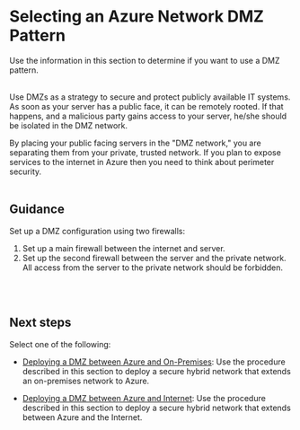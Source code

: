 # Selecting an Azure Network DMZ Pattern
Use the information in this section to determine if you want to use a DMZ pattern. 
<br />
<br />

Use DMZs as a strategy to secure and protect publicly available IT systems. As soon as your server has a public face, it can be remotely rooted. If that happens, and a malicious party gains access to your server, he/she should be isolated in the DMZ network.

By placing your public facing servers in the "DMZ network," you are separating them from your private, trusted network. If you plan to expose services to the internet in Azure then you need to think about perimeter security. 
<br />
<br />

## Guidance
Set up a DMZ configuration using two firewalls:
 
1. Set up a main firewall between the internet and  server.  
2. Set up the second firewall between the server and the private network. All access from the server to the private network should be forbidden. 
<br />
<br />

## Next steps
Select one of the following:
- [Deploying a DMZ between Azure and On-Premises](3.4.1-Deploying-a-DMZ-between-Azure-and-On-Premises.md):  Use the procedure described in this section to deploy a secure hybrid network that extends an on-premises network to Azure.
	
- [Deploying a DMZ between Azure and Internet](3.4.2-Deploying-a-DMZ-between-Azure-and-Internet.md):  Use the procedure described in this section to deploy a secure hybrid network that extends  between Azure and the Internet.


